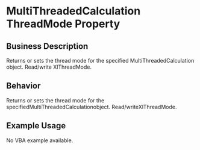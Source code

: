 # MultiThreadedCalculation ThreadMode Property

## Business Description
Returns or sets the thread mode for the specified MultiThreadedCalculation object. Read/write XlThreadMode.

## Behavior
Returns or sets the thread mode for the specifiedMultiThreadedCalculationobject. Read/writeXlThreadMode.

## Example Usage
No VBA example available.